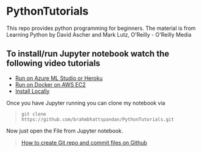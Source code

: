 # PythonTutorials
This repo provides python programming for beginners. The material is from Learning Python by David Ascher and Mark Lutz, O'Reilly - O'Reilly Media

## To install/run Jupyter notebook watch the following video tutorials

- [Run on Azure ML Studio or Heroku](https://www.youtube.com/watch?v=3mLkDGxwr6Y)
- [Run on Docker on AWS EC2](https://www.youtube.com/watch?v=Dtx-hI2V_GQ)
- [Install Locally](http://jupyter.readthedocs.org/en/latest/install.html)


Once you have Jupyter running you can clone my notebook via 

> `git clone https://github.com/brahmbhattspandan/PythonTutorials.git`

Now just open the File from Jupyter notebook.

> [How to create Git repo and commit files on Github](https://www.youtube.com/watch?v=N1JyPvCQ_ZY)